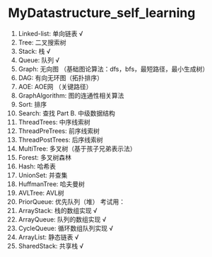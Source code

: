 # MyDatastructure_self_learning
1. Linked-list: 单向链表 √
2. Tree: 二叉搜索树 
3. Stack: 栈 √
4. Queue: 队列 √
5. Graph: 无向图 （基础图论算法：dfs，bfs，最短路径，最小生成树）
6. DAG: 有向无环图（拓扑排序） 
7. AOE: AOE网 （关键路径）
8. GraphAlgorithm: 图的连通性相关算法
9. Sort: 排序 
10. Search: 查找 
Part B. 中级数据结构
1. ThreadTrees: 中序线索树 
2. ThreadPreTrees: 前序线索树 
3. ThreadPostTrees: 后序线索树 
4. MultiTree: 多叉树（基于孩子兄弟表示法）
5. Forest: 多叉树森林 
6. Hash: 哈希表 
7. UnionSet: 并查集
8. HuffmanTree: 哈夫曼树 
9. AVLTree: AVL树
10. PriorQueue: 优先队列（堆）
考试用：
1. ArrayStack: 栈的数组实现 √
2. ArrayQueue: 队列的数组实现 √
3. CycleQueue: 循环数组队列实现 √
4. ArrayList: 静态链表 √
5. SharedStack: 共享栈 √
